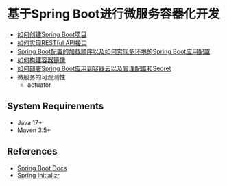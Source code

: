 # 基于Spring Boot进行微服务容器化开发

- [如何创建Spring Boot项目](./create_project/create_spring_boot_project.md)
- [如何实现RESTful API接口](./rest_api/develop_rest_api.md)
- [Spring Boot配置的加载顺序以及如何实现多环境的Spring Boot应用配置](./app_config/externalized_app_config.md)
- [如何构建容器镜像](./kubernetes_deployment/build_container_image.md)
- [如何部署Spring Boot应用到容器云以及管理配置和Secret](./kubernetes_deployment/deploy_spring_boot_to_kubernetes.md)
- 微服务的可观测性
    - actuator


## System Requirements

- Java 17+
- Maven 3.5+

## References

- [Spring Boot Docs](https://docs.spring.io/spring-boot/docs/current/reference/html)
- [Spring Initializr](https://start.spring.io/)